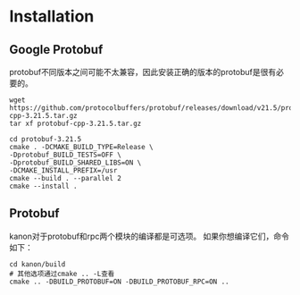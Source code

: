 # Installation
## Google Protobuf
protobuf不同版本之间可能不太兼容，因此安装正确的版本的protobuf是很有必要的。
```shell
wget https://github.com/protocolbuffers/protobuf/releases/download/v21.5/protobuf-cpp-3.21.5.tar.gz
tar xf protobuf-cpp-3.21.5.tar.gz

cd protobuf-3.21.5
cmake . -DCMAKE_BUILD_TYPE=Release \
-Dprotobuf_BUILD_TESTS=OFF \
-Dprotobuf_BUILD_SHARED_LIBS=ON \
-DCMAKE_INSTALL_PREFIX=/usr
cmake --build . --parallel 2
cmake --install .
```

## Protobuf
kanon对于protobuf和rpc两个模块的编译都是可选项。
如果你想编译它们，命令如下：
```shell
cd kanon/build
# 其他选项通过cmake .. -L查看
cmake .. -DBUILD_PROTOBUF=ON -DBUILD_PROTOBUF_RPC=ON ..
```